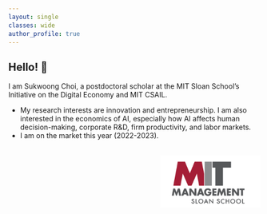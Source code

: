 ```yaml
---
layout: single
classes: wide
author_profile: true
---
```


## Hello! &#128075;
I am Sukwoong Choi, a postdoctoral scholar at the MIT Sloan School’s Initiative on the Digital Economy and MIT CSAIL. 
+ My research interests are innovation and entrepreneurship. I am also interested in the economics of AI, especially how AI affects human decision-making, corporate R&D, firm productivity, and labor markets.
+ I am on the market this year (2022-2023).

<br />
<img src="/assets/images/MIT_Logo.png" width="200" style="float:right">
